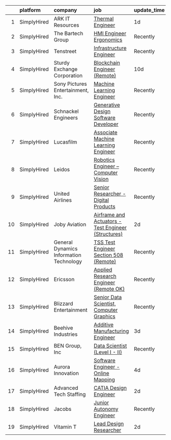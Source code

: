 

|    | platform    | company                                 | job                                                                                                                                                                 | update_time   | location                    |
|---:|:------------|:----------------------------------------|:--------------------------------------------------------------------------------------------------------------------------------------------------------------------|:--------------|:----------------------------|
|  1 | SimplyHired | ARK IT Resources                        | [Thermal Engineer](https://www.simplyhired.com/job/4Ees4nAyQLP39yaxqVbqkvPxALpsHpPiC3lMLOauG4JcFl1q_2fb-w?q=generative+engineer)                                    | 1d            | Menlo Park, CA              |
|  2 | SimplyHired | The Bartech Group                       | [HMI Engineer Ergonomics](https://www.simplyhired.com/job/YgHcGrf-m_E4JWohInM7FZv-xMFEuGzKntF99KKknb85nf_kHI_Txw?q=generative+engineer)                             | Recently      | Auburn Hills, MI            |
|  3 | SimplyHired | Tenstreet                               | [Infrastructure Engineer](https://www.simplyhired.com/job/39eqmgZ6mm3oDqCOFL3FrtFd6V1H1Qm0EqE_wdPnMigoX1aoyU78yQ?q=generative+engineer)                             | Recently      | Tulsa, OK                   |
|  4 | SimplyHired | Sturdy Exchange Corporation             | [Blockchain Engineer (Remote)](https://www.simplyhired.com/job/7byOetdslpT5_NP71ED23PcAwoxVP8YklOgSYThG6dj5oxY-amV1vg?q=generative+engineer)                        | 10d           | Remote                      |
|  5 | SimplyHired | Sony Pictures Entertainment, Inc.       | [Machine Learning Engineer](https://www.simplyhired.com/job/1mkmtfVm38EXu_WCSks_O1UMMVKAqKz4u6-x3sE7hm3GuXwOE4k48w?q=generative+engineer)                           | Recently      | Culver City, CA             |
|  6 | SimplyHired | Schnackel Engineers                     | [Generative Design Software Developer](https://www.simplyhired.com/job/KE0-EPFCtTp8eniWTTdVA6iqehRWfXqNBvdE0wHECgCONieSBqtj5A?q=generative+engineer)                | Recently      | Omaha, NE                   |
|  7 | SimplyHired | Lucasfilm                               | [Associate Machine Learning Engineer](https://www.simplyhired.com/job/NHCbzWRQ1XQtyychoSUQiroJNEZKRqDcszy7P2TGP2ughvn0n-RGgA?q=generative+engineer)                 | Recently      | San Francisco, CA           |
|  8 | SimplyHired | Leidos                                  | [Robotics Engineer – Computer Vision](https://www.simplyhired.com/job/G-IblG4JVUjPC7OZL7RvRyEZns9kH6ydCGmXo2aSLZJebcF3Z_a_dA?q=generative+engineer)                 | Recently      | Huntsville, AL              |
|  9 | SimplyHired | United Airlines                         | [Senior Researcher - Digital Products](https://www.simplyhired.com/job/EQpaWyR_H-PbMyVLls-mEzWE9cmgu7zE5SvgPHUgK1-utzKHk5L2IQ?q=generative+engineer)                | Recently      | Chicago, IL                 |
| 10 | SimplyHired | Joby Aviation                           | [Airframe and Actuators - Test Engineer (Structures)](https://www.simplyhired.com/job/hZj7eQieAM9zPyJ-QAcN23AIzNv1DtJjYarnxUu2X9ad8zG5Pi-DUQ?q=generative+engineer) | 2d            | Santa Cruz, CA              |
| 11 | SimplyHired | General Dynamics Information Technology | [TSS Test Engineer Section 508 (Remote)](https://www.simplyhired.com/job/iX7qieLbPQ01KJnIgUKG48Rtb40JSVrHt2JjOudWi1IyVwWatCBa1A?q=generative+engineer)              | Recently      | Remote                      |
| 12 | SimplyHired | Ericsson                                | [Applied Research Engineer (Remote OK)](https://www.simplyhired.com/job/OMT0VESn9TvuZPaTPUgXsBOMrwzYB5cwFAL-AeBUJJvlQUIo0r-84A?q=generative+engineer)               | Recently      | Plano, TX                   |
| 13 | SimplyHired | Blizzard Entertainment                  | [Senior Data Scientist, Computer Graphics](https://www.simplyhired.com/job/FiskW-Gz-FCAVeSnphMRdyWJsI2KrVP0qig6JTACI2hq1lHJkEOfoA?q=generative+engineer)            | Recently      | Irvine, CA                  |
| 14 | SimplyHired | Beehive Industries                      | [Additive Manufacturing Engineer](https://www.simplyhired.com/job/Y_FHqEvLiIZ1ECocMxAyD1BJHTGmTKeS8foROjL2_d4GVBsg8vObsg?q=generative+engineer)                     | 3d            | Centennial, CO +1 location  |
| 15 | SimplyHired | BEN Group, Inc                          | [Data Scientist (Level I - II)](https://www.simplyhired.com/job/tmv5vgoSXu7itrWFr56ue6HeBITKBmNb720Q6QKiPbJR5PrsGndg4g?q=generative+engineer)                       | Recently      | Provo, UT                   |
| 16 | SimplyHired | Aurora Innovation                       | [Software Engineer - Online Mapping](https://www.simplyhired.com/job/s5k2w8WKDqcfREuoIF1Ac6klR9jtQ_8fF6sEFJmMILagnj3kvSBXhg?q=generative+engineer)                  | 4d            | Louisville, CO +3 locations |
| 17 | SimplyHired | Advanced Tech Staffing                  | [CATIA Design Engineer](https://www.simplyhired.com/job/9IYh8GCgiwcewuseuzsqwOEhoJbWwBDetiWsHeBb8nSBhB0XPE3n5w?q=generative+engineer)                               | 2d            | Marysville, OH              |
| 18 | SimplyHired | Jacobs                                  | [Junior Autonomy Engineer](https://www.simplyhired.com/job/uRsOEWpV6vwlgcIF-AdOtclXFdA3XohVNDMKLBRVXGSvuXTyhiUlQg?q=generative+engineer)                            | Recently      | Beavercreek, OH             |
| 19 | SimplyHired | Vitamin T                               | [Lead Design Researcher](https://www.simplyhired.com/job/FtqMi-Gtfxnr_CxmvmntmR36Tmzlqdoio9KBsTopwUATtKvrt1l09Q?q=generative+engineer)                              | 2d            | Remote                      |